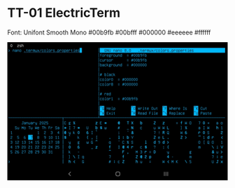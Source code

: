 # TT-01 ElectricTerm
Font: Unifont Smooth Mono
#00b9fb #00bfff #000000 #eeeeee #ffffff

![screenshot](screenshot_20250107.jpg)

